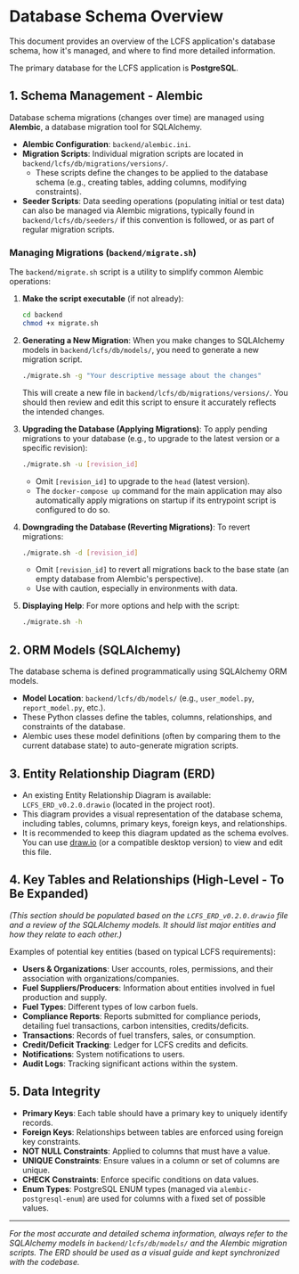 # Database Schema Overview

This document provides an overview of the LCFS application's database schema, how it's managed, and where to find more detailed information.

The primary database for the LCFS application is **PostgreSQL**.

## 1. Schema Management - Alembic

Database schema migrations (changes over time) are managed using **Alembic**, a database migration tool for SQLAlchemy.

*   **Alembic Configuration**: `backend/alembic.ini`.
*   **Migration Scripts**: Individual migration scripts are located in `backend/lcfs/db/migrations/versions/`.
    *   These scripts define the changes to be applied to the database schema (e.g., creating tables, adding columns, modifying constraints).
*   **Seeder Scripts**: Data seeding operations (populating initial or test data) can also be managed via Alembic migrations, typically found in `backend/lcfs/db/seeders/` if this convention is followed, or as part of regular migration scripts.

### Managing Migrations (`backend/migrate.sh`)

The `backend/migrate.sh` script is a utility to simplify common Alembic operations:

1.  **Make the script executable** (if not already):
    ```bash
    cd backend
    chmod +x migrate.sh
    ```

2.  **Generating a New Migration**:
    When you make changes to SQLAlchemy models in `backend/lcfs/db/models/`, you need to generate a new migration script.
    ```bash
    ./migrate.sh -g "Your descriptive message about the changes"
    ```
    This will create a new file in `backend/lcfs/db/migrations/versions/`. You should then review and edit this script to ensure it accurately reflects the intended changes.

3.  **Upgrading the Database (Applying Migrations)**:
    To apply pending migrations to your database (e.g., to upgrade to the latest version or a specific revision):
    ```bash
    ./migrate.sh -u [revision_id]
    ```
    *   Omit `[revision_id]` to upgrade to the `head` (latest version).
    *   The `docker-compose up` command for the main application may also automatically apply migrations on startup if its entrypoint script is configured to do so.

4.  **Downgrading the Database (Reverting Migrations)**:
    To revert migrations:
    ```bash
    ./migrate.sh -d [revision_id]
    ```
    *   Omit `[revision_id]` to revert all migrations back to the base state (an empty database from Alembic's perspective).
    *   Use with caution, especially in environments with data.

5.  **Displaying Help**:
    For more options and help with the script:
    ```bash
    ./migrate.sh -h
    ```

## 2. ORM Models (SQLAlchemy)

The database schema is defined programmatically using SQLAlchemy ORM models.

*   **Model Location**: `backend/lcfs/db/models/` (e.g., `user_model.py`, `report_model.py`, etc.).
*   These Python classes define the tables, columns, relationships, and constraints of the database.
*   Alembic uses these model definitions (often by comparing them to the current database state) to auto-generate migration scripts.

## 3. Entity Relationship Diagram (ERD)

*   An existing Entity Relationship Diagram is available: `LCFS_ERD_v0.2.0.drawio` (located in the project root).
*   This diagram provides a visual representation of the database schema, including tables, columns, primary keys, foreign keys, and relationships.
*   It is recommended to keep this diagram updated as the schema evolves. You can use [draw.io](https://app.diagrams.net/) (or a compatible desktop version) to view and edit this file.

## 4. Key Tables and Relationships (High-Level - To Be Expanded)

*(This section should be populated based on the `LCFS_ERD_v0.2.0.drawio` file and a review of the SQLAlchemy models. It should list major entities and how they relate to each other.)*

Examples of potential key entities (based on typical LCFS requirements):

*   **Users & Organizations**: User accounts, roles, permissions, and their association with organizations/companies.
*   **Fuel Suppliers/Producers**: Information about entities involved in fuel production and supply.
*   **Fuel Types**: Different types of low carbon fuels.
*   **Compliance Reports**: Reports submitted for compliance periods, detailing fuel transactions, carbon intensities, credits/deficits.
*   **Transactions**: Records of fuel transfers, sales, or consumption.
*   **Credit/Deficit Tracking**: Ledger for LCFS credits and deficits.
*   **Notifications**: System notifications to users.
*   **Audit Logs**: Tracking significant actions within the system.

## 5. Data Integrity

*   **Primary Keys**: Each table should have a primary key to uniquely identify records.
*   **Foreign Keys**: Relationships between tables are enforced using foreign key constraints.
*   **NOT NULL Constraints**: Applied to columns that must have a value.
*   **UNIQUE Constraints**: Ensure values in a column or set of columns are unique.
*   **CHECK Constraints**: Enforce specific conditions on data values.
*   **Enum Types**: PostgreSQL ENUM types (managed via `alembic-postgresql-enum`) are used for columns with a fixed set of possible values.

---
*For the most accurate and detailed schema information, always refer to the SQLAlchemy models in `backend/lcfs/db/models/` and the Alembic migration scripts. The ERD should be used as a visual guide and kept synchronized with the codebase.* 
